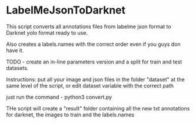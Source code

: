 # LabelMeJsonToDarknet

This script converts all annotations files from labelme json format
to Darknet yolo format ready to use.

Also creates a labels.names with the correct order even if you guys don have it.

TODO - create an in-line parameters version and a split for train and test datasets.

Instructions: put all your image and json files in the folder "dataset" at the same level of the script, 
or edit dataset variable with the correct path

just run the command - python3 convert.py

THe script will create a "result" folder containing all the new txt annotations for darknet, the images to train and the labels.names
